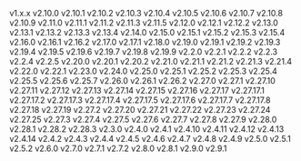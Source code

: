 v1.x.x
v2.10.0
v2.10.1
v2.10.2
v2.10.3
v2.10.4
v2.10.5
v2.10.6
v2.10.7
v2.10.8
v2.10.9
v2.11.0
v2.11.1
v2.11.2
v2.11.3
v2.11.5
v2.12.0
v2.12.1
v2.12.2
v2.13.0
v2.13.1
v2.13.2
v2.13.3
v2.13.4
v2.14.0
v2.15.0
v2.15.1
v2.15.2
v2.15.3
v2.15.4
v2.16.0
v2.16.1
v2.16.2
v2.17.0
v2.17.1
v2.18.0
v2.19.0
v2.19.1
v2.19.2
v2.19.3
v2.19.4
v2.19.5
v2.19.6
v2.19.7
v2.19.8
v2.19.9
v2.2.0
v2.2.1
v2.2.2
v2.2.3
v2.2.4
v2.2.5
v2.20.0
v2.20.1
v2.20.2
v2.21.0
v2.21.1
v2.21.2
v2.21.3
v2.21.4
v2.22.0
v2.22.1
v2.23.0
v2.24.0
v2.25.0
v2.25.1
v2.25.2
v2.25.3
v2.25.4
v2.25.5
v2.25.6
v2.25.7
v2.26.0
v2.26.1
v2.26.2
v2.27.0
v2.27.1
v2.27.10
v2.27.11
v2.27.12
v2.27.13
v2.27.14
v2.27.15
v2.27.16
v2.27.17
v2.27.17.1
v2.27.17.2
v2.27.17.3
v2.27.17.4
v2.27.17.5
v2.27.17.6
v2.27.17.7
v2.27.17.8
v2.27.18
v2.27.19
v2.27.2
v2.27.20
v2.27.21
v2.27.22
v2.27.23
v2.27.24
v2.27.25
v2.27.3
v2.27.4
v2.27.5
v2.27.6
v2.27.7
v2.27.8
v2.27.9
v2.28.0
v2.28.1
v2.28.2
v2.28.3
v2.3.0
v2.4.0
v2.4.1
v2.4.10
v2.4.11
v2.4.12
v2.4.13
v2.4.14
v2.4.2
v2.4.3
v2.4.4
v2.4.5
v2.4.6
v2.4.7
v2.4.8
v2.4.9
v2.5.0
v2.5.1
v2.5.2
v2.6.0
v2.7.0
v2.7.1
v2.7.2
v2.8.0
v2.8.1
v2.9.0
v2.9.1
